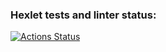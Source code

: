 ### Hexlet tests and linter status:
[![Actions Status](https://github.com/Wave6reaker/fullstack-javascript-project-46/actions/workflows/hexlet-check.yml/badge.svg)](https://github.com/Wave6reaker/fullstack-javascript-project-46/actions)